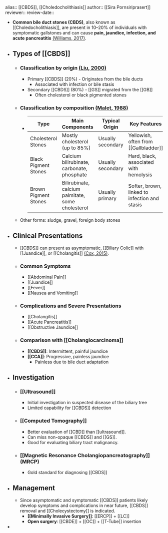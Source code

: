 alias:: [[CBDS]], [[Choledocholithiasis]]
author:: [[Sira Pornsiriprasert]] 
reviewer::
review-date::

- **Common bile duct stones (CBDS)**, also known as [[Choledocholithiasis]], are 
  present in 10–20% of individuals with symptomatic gallstones and can 
  cause **pain, jaundice, infection, and acute pancreatitis** [(Williams, 2017)]([[References/williamsUpdatedGuidelineManagement2017]]).
- ## Types of [[CBDS]]
	- ### Classification by origin [(Liu, 2000)]([[References/liuPathogenesisPresentationCommon2000]])
		- Primary [[CBDS]] (20%) - Originates from the bile ducts
			- Associated with infection or bile stasis
		- Secondary [[CBDS]] (80%) - [[GS]] migrated from the [[GB]]
			- Often cholesterol or black pigmented stones
	- ### Classification by composition [(Malet, 1988)]([[References/maletQuantitativeInfraredSpectroscopy1988]])
		- | Type                | Main Components                                  | Typical Origin      | Key Features                                         |
		  |---------------------|--------------------------------------------------|---------------------|------------------------------------------------------|
		  | Cholesterol Stones  | Mostly cholesterol (up to 85%)                   | Usually secondary   | Yellowish, often from [[Gallbladder]]                   |
		  | Black Pigment Stones| Calcium bilirubinate, carbonate, phosphate       | Usually secondary   | Hard, black, associated with hemolysis              |
		  | Brown Pigment Stones| Bilirubinate, calcium palmitate, some cholesterol| Usually primary     | Softer, brown, linked to infection and stasis       |
	- Other forms: sludge, gravel, foreign body stones
- ## Clinical Presentations
	- [[CBDS]] can present as asymptomatic, [[Biliary Colic]] with [[Juandice]], or [[Cholangitis]] [(Cox, 2015)]([[References/coxTimingNaturePresentation2015]]).
	- ### Common Symptoms
		- [[Abdominal Pain]]
		- [[Juandice]]
		- [[Fever]]
		- [[Nausea and Vomiting]]
	- ### Complications and Severe Presentations
		- [[Cholangitis]]
		- [[Acute Pancreatitis]]
		- [[Obstructive Jaundice]]
	- ### Comparison with [[Cholangiocarcinoma]]
		- **[[CBDS]]**: Intermittent, painful jaundice
		- **[[CCA]]**: Progressive, painless jaundice
			- Painless due to bile duct adaptation
- ## Investigation
	- ### [[Ultrasound]]
		- Initial investigation in suspected disease of the biliary tree
		- Limited capability for [[CBDS]] detection
	- ### [[Computed Tomography]]
		- Better evaluation of [[CBD]] than [[ultrasound]].
		- Can miss non-opaque [[CBDS]] and [[GS]].
		- Good for evaluating biliary tract malignancy.
	- ### [[Magnetic Resonance Cholangiopancreatography]] (MRCP)
		- Gold standard for diagnosing [[CBDS]]
- ## Management
	- Since asymptomatic and symptomatic [[CBDS]] patients likely develop symptoms and complications in near future, [[CBDS]] removal and [[Cholecystectomy]] is indicated.
		- **[[Minimally Invasive Surgery]]**: [[ERCP]] + [[LC]]
		- **Open surgery**: [[CBDE]] + [[OC]] + [[T-Tube]] insertion
-
